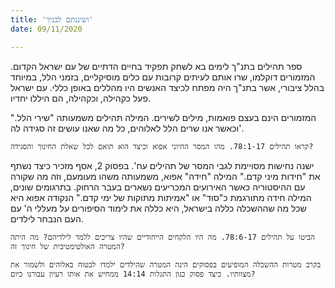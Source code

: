```yaml
---
title: 'ושיננתם לבניך'
date: 09/11/2020

---
```


ספר תהילים בתנ"ך לימים בא לשחק תפקיד בחיים הדתיים של עם ישראל הקדום. המזמורים דוקלמו, שרו אותם לעיתים קרובות עם כלים מוסיקליים, בזמני הלל, במיוחד בהלל ציבורי, אשר בתנ"ך היה מפתח לכיצד האנשים היו מהללים באופן כללי. עם ישראל פעל כקהילה, וכקהילה, הם היללו יחדיו.

המזמורים הינם בעצם פואמות, מילים לשירים. המילה תהילים משמעותה "שירי הלל." וכאשר אנו שרים הלל לאלוהים, כל מה שאנו עושים זה סגידה לה'.

`קראו תהילים 78:1-17. מהו המסר החיוני אפוא וכיצד הוא תואם לכל שאלת החינוך והסגידה?`

ישנה נחישות מסויימת לגבי המסר של תהילים עח'. בפסוק 2, אסף מזכיר כיצד נשתף את "חידות מיני קדם." המילה "חידה" אפוא, משמעותה משהו מעומעם, וזה מה שקורה עם ההיסטוריה כאשר האירועים המכריעים נשארים בעבר הרחוק. בתרגומים שונים, המילה חידה מתורגמת כ"סוד" או "אמיתות מתוקות של ימי קדם." הנקודה אפוא היא שכל מה שההשכלה כללה בישראל, היא כללה את לימוד הסיפורים על מעללי ה' עם העם הנבחר לילדים.

`הביטו על תהילים 78:6-17. מה היו הלקחים הייחודיים שהיו צריכים ללמד לילדיהם? מה היתה המטרה האולטימטיבית של חינוך זה?`

`בקרב מטרות ההשכלה המופיעים בפסוקים הינה המטרה שהילדים ילמדו לבטוח באלוהים ולשמור את מצוותיו. כיצד פסוק כגון התגלות 14:14 ממחיש את אותו רעיון עבורנו כיום?`